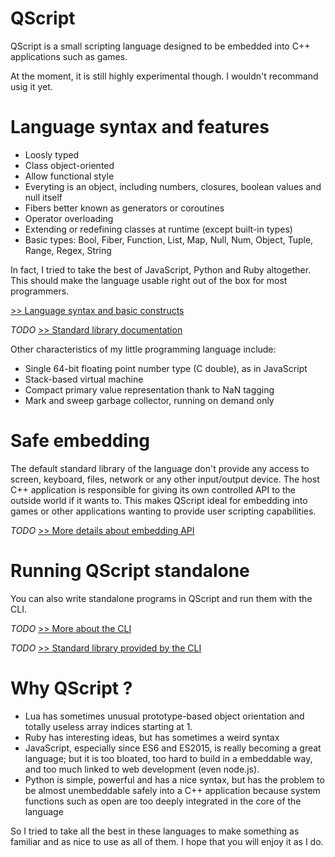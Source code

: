 # QScript

QScript is a small scripting language designed to be embedded into C++ applications such as games.

At the moment, it is still highly experimental though. I wouldn't recommand usig it yet.

# Language syntax and features 

- Loosly typed
- Class object-oriented
- Allow functional style
- Everyting is an object, including numbers, closures, boolean values and null itself
- Fibers better known as generators or coroutines
- Operator overloading
- Extending or redefining classes at runtime (except built-in types)
- Basic types: Bool, Fiber, Function, List, Map, Null, Num, Object, Tuple, Range, Regex, String

In fact, I tried to take the best of JavaScript, Python and Ruby altogether.
This should make the language usable right out of the box for most programmers.

[>> Language syntax and basic constructs](docs/language-syntax.md)

*TODO* [>> Standard library documentation](docs/stdlib.md)

Other characteristics of my little programming language include:

- Single 64-bit floating point number type (C double), as in JavaScript
- Stack-based virtual machine
- Compact primary value representation thank to NaN tagging
- Mark and sweep garbage collector, running on demand only

# Safe embedding

The default standard library of the language don't provide any access to screen, keyboard, files, network or any other input/output device. 
The host C++ application is responsible for giving its own controlled API to the outside world if it wants to.
This makes QScript ideal for embedding into games or other applications wanting to provide user scripting capabilities.

*TODO* [>> More  details about embedding API](docs/embedding.md)

# Running QScript standalone
You can also write standalone programs in QScript and run them with the CLI.

*TODO*  [>> More about the CLI](docs/cli.md)

*TODO*  [>> Standard library provided by the CLI](docs/cli-stdlib.md)

# Why QScript ?

- Lua has sometimes unusual prototype-based object orientation and totally useless array indices starting at 1.
- Ruby has interesting ideas, but has sometimes a weird syntax
- JavaScript, especially since ES6 and ES2015, is really becoming a great language; but it is too bloated, too hard to build in a embeddable way, and too much linked to web development (even node.js).
- Python is simple, powerful and has a nice syntax, but has the problem to be almost unembeddable safely into a C++ application because system functions such as open are too deeply integrated in the core of the language

So I tried to take all the best in these languages to make something as familiar and as nice to use as all of them.
I hope that you will enjoy it as I do.
